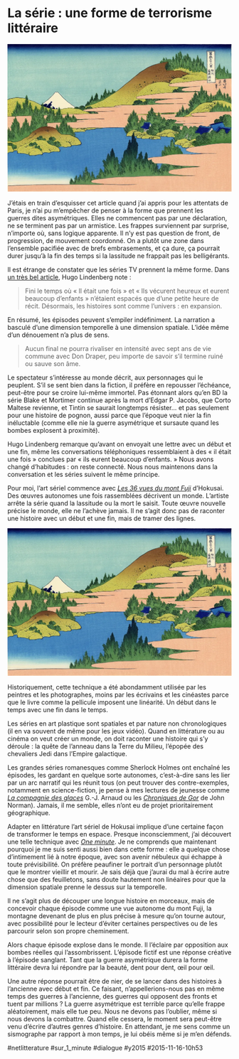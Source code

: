 # La série : une forme de terrorisme littéraire

![](_i/The_lake_of_Hakone_in_the_Segami_province.webp)

J’étais en train d’esquisser cet article quand j’ai appris pour les attentats de Paris, je n’ai pu m’empêcher de penser à la forme que prennent les guerres dites asymétriques. Elles ne commencent pas par une déclaration, ne se terminent pas par un armistice. Les frappes surviennent par surprise, n’importe où, sans logique apparente. Il n’y est pas question de front, de progression, de mouvement coordonné. On a plutôt une zone dans l’ensemble pacifiée avec de brefs embrasements, et ça dure, ça pourrait durer jusqu’à la fin des temps si la lassitude ne frappait pas les belligérants.

Il est étrange de constater que les séries TV prennent la même forme. Dans [un très bel article](http://www.slate.fr/story/108723/peu-importe-fin-seuls-comptent-rebondissements), Hugo Lindenberg note :

> Fini le temps où « Il était une fois » et « Ils vécurent heureux et eurent beaucoup d’enfants » n’étaient espacés que d’une petite heure de récit. Désormais, les histoires sont comme l’univers : en expansion.

En résumé, les épisodes peuvent s’empiler indéfiniment. La narration a basculé d’une dimension temporelle à une dimension spatiale. L’idée même d’un dénouement n’a plus de sens.

> Aucun final ne pourra rivaliser en intensité avec sept ans de vie commune avec Don Draper, peu importe de savoir s’il termine ruiné ou sauve son âme.

Le spectateur s’intéresse au monde décrit, aux personnages qui le peuplent. S’il se sent bien dans la fiction, il préfère en repousser l’échéance, peut-être pour se croire lui-même immortel. Pas étonnant alors qu’en BD la série Blake et Mortimer continue après la mort d’Edgar P. Jacobs, que Corto Maltese revienne, et Tintin se saurait longtemps résister… et pas seulement pour une histoire de pognon, aussi parce que l’époque veut nier la fin inéluctable (comme elle nie la guerre asymétrique et sursaute quand les bombes explosent à proximité).

Hugo Lindenberg remarque qu’avant on envoyait une lettre avec un début et une fin, même les conversations téléphoniques ressemblaient à des « il était une fois » conclues par « ils eurent beaucoup d’enfants. » Nous avons changé d’habitudes : on reste connecté. Nous nous maintenons dans la conversation et les séries suivent le même principe. 

Pour moi, l’art sériel commence avec [*Les 36 vues du mont Fuji*](https://fr.wikipedia.org/wiki/Trente-six_vues_du_mont_Fuji) d’Hokusai. Des œuvres autonomes une fois rassemblées décrivent un monde. L’artiste arrête la série quand la lassitude ou la mort le saisit. Toute œuvre nouvelle précise le monde, elle ne l’achève jamais. Il ne s’agit donc pas de raconter une histoire avec un début et une fin, mais de tramer des lignes.

![Le mont Fuji vu du lac Hakone dans la province de Sagami.](_i/The_lake_of_Hakone_in_the_Segami_province.webp)

Historiquement, cette technique a été abondamment utilisée par les peintres et les photographes, moins par les écrivains et les cinéastes parce que le livre comme la pellicule imposent une linéarité. Un début dans le temps avec une fin dans le temps.

Les séries en art plastique sont spatiales et par nature non chronologiques (il en va souvent de même pour les jeux vidéo). Quand en littérature ou au cinéma on veut créer un monde, on doit raconter une histoire qui s’y déroule : la quête de l’anneau dans la Terre du Milieu, l’épopée des chevaliers Jedi dans l’Empire galactique.

Les grandes séries romanesques comme Sherlock Holmes ont enchaîné les épisodes, les gardant en quelque sorte autonomes, c’est-à-dire sans les lier par un arc narratif qui les réunit tous (on peut trouver des contre-exemples, notamment en science-fiction, je pense à mes lectures de jeunesse comme [*La compagnie des glaces*](https://fr.wikipedia.org/wiki/La_Compagnie_des_glaces) G.-J. Arnaud ou les [*Chroniques de Gor*](https://fr.wikipedia.org/wiki/Chroniques_de_Gor) de John Norman). Jamais, il me semble, elles n’ont eu de projet prioritairement géographique.

Adapter en littérature l’art sériel de Hokusai implique d’une certaine façon de transformer le temps en espace. Presque inconsciemment, j’ai découvert une telle technique avec *[One minute](../../page/une-minute)*. Je ne comprends que maintenant pourquoi je me suis senti aussi bien dans cette forme : elle a quelque chose d’intimement lié à notre époque, avec son avenir nébuleux qui échappe à toute prévisibilité. On préfère peaufiner le portrait d’un personnage plutôt que le montrer vieillir et mourir. Je sais déjà que j’aurai du mal à écrire autre chose que des feuilletons, sans doute hautement non linéaires pour que la dimension spatiale prenne le dessus sur la temporelle.

Il ne s’agit plus de découper une longue histoire en morceaux, mais de concevoir chaque épisode comme une vue autonome du mont Fuji, la montagne devenant de plus en plus précise à mesure qu’on tourne autour, avec possibilité pour le lecteur d’éviter certaines perspectives ou de les parcourir selon son propre cheminement.

Alors chaque épisode explose dans le monde. Il l’éclaire par opposition aux bombes réelles qui l’assombrissent. L’épisode fictif est une réponse créative à l’épisode sanglant. Tant que la guerre asymétrique durera la forme littéraire devra lui répondre par la beauté, dent pour dent, œil pour œil.

Une autre réponse pourrait être de nier, de se lancer dans des histoires à l’ancienne avec début et fin. Ce faisant, n’appellerions-nous pas en même temps des guerres à l’ancienne, des guerres qui opposent des fronts et tuent par millions ? La guerre asymétrique est terrible parce qu’elle frappe aléatoirement, mais elle tue peu. Nous ne devons pas l’oublier, même si nous devons la combattre. Quand elle cessera, le moment sera peut-être venu d’écrire d’autres genres d’histoire. En attendant, je me sens comme un sismographe par rapport à mon temps, je lui obéis même si je m’en défends.

#netlitterature #sur_1_minute #dialogue #y2015 #2015-11-16-10h53

